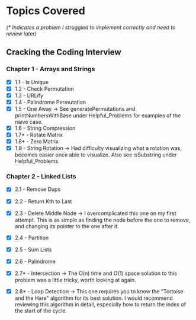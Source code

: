 # Topics Covered 
*(\* Indicates a problem I struggled to implement correctly and need to review later)*

## Cracking the Coding Interview

### Chapter 1 - Arrays and Strings

- [x] 1.1 - Is Unique
- [x] 1.2 - Check Permutation
- [x] 1.3 - URLify
- [x] 1.4 - Palindrome Permutation
- [x] 1.5 - One Away -> See generatePermutations and printNumbersWithBase under Helpful_Problems for examples of the naive case.
- [x] 1.6 - String Compression
- [x] 1.7\* - Rotate Matrix
- [x] 1.8\* - Zero Matrix
- [x] 1.9 - String Rotation -> Had difficulty visualizing what a rotation was, becomes easier once able to visualize. Also see isSubstring under Helpful_Problems.

### Chapter 2 - Linked Lists

- [x] 2.1 - Remove Dups
- [x] 2.2 - Return Kth to Last
- [x] 2.3 - Delete Middle Node -> I overcomplicated this one on my first attempt. This is as simple as finding the node before the one to remove, and changing its pointer to the one after it.
- [x] 2.4 - Partition
- [x] 2.5 - Sum Lists
- [x] 2.6 - Palindrome
- [x] 2.7\* - Intersection -> The O(n) time and O(1) space solution to this problem was a little tricky, worth looking at again.
- [x] 2.8\* - Loop Detection -> This one requires you to know the "Tortoise and the Hare" algorithm for its best solution. I would recommend reviewing this algorithm in detail, especially how to return the index of the start of the cycle.

